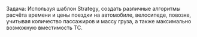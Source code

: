 Задача:
Используя шаблон Strategy, создать различные алгоритмы расчёта
времени и цены поездки на автомобиле, велосипеде, повозке, 
учитывая количество пассажиров и массу груза, а также 
максимально возможную вместимость ТС.